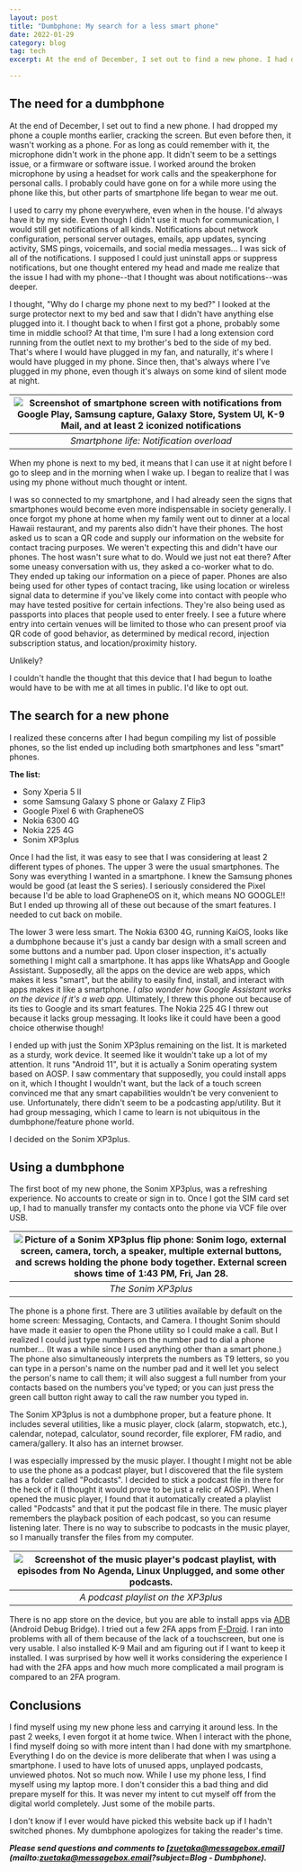 ```yaml
---
layout: post
title: "Dumbphone: My search for a less smart phone"
date: 2022-01-29
category: blog
tag: tech
excerpt: At the end of December, I set out to find a new phone. I had dropped my phone a couple months earlier, cracking the screen. But even before then, it wasn't working as a phone. For as long as could remember with it, the microphone didn't work in the phone app. It didn't seem to be a settings issue, or a firmware or software issue. I worked around the broken microphone by using a headset for work calls and the speakerphone for personal calls. I probably could have gone on for a while more using the phone like this, but other parts of smartphone life began to wear me out.

---
```


## The  need for a dumbphone

At the end of December, I set out to find a new phone. I had dropped my phone a couple months earlier, cracking the screen. But even before then, it wasn't working as a phone. For as long as could remember with it, the microphone didn't work in the phone app. It didn't seem to be a settings issue, or a firmware or software issue. I worked around the broken microphone by using a headset for work calls and the speakerphone for personal calls. I probably could have gone on for a while more using the phone like this, but other parts of smartphone life began to wear me out.

I used to carry my phone everywhere, even when in the house. I'd always have it by my side. Even though I didn't use it much for communication, I would still get notifications of all kinds. Notifications about network configuration, personal server outages, emails, app updates, syncing activity, SMS pings, voicemails, and social media messages... I was sick of all of the notifications. I supposed I could just uninstall apps or suppress notifications, but one thought entered my head and made me realize that the issue I had with my phone--that I thought was about notifications--was deeper.

I thought, "Why do I charge my phone next to my bed?" I looked at the surge protector next to my bed and saw that I didn't have anything else plugged into it. I thought back to when I first got a phone, probably some time in middle school? At that time, I'm sure I had a long extension cord running from the outlet next to my brother's bed to the side of my bed. That's where I would have plugged in my fan, and naturally, it's where I would have plugged in my phone. Since then, that's always where I've plugged in my phone, even though it's always on some kind of silent mode at night. 

| ![Screenshot of smartphone screen with notifications from Google Play, Samsung capture, Galaxy Store, System UI, K-9 Mail, and at least 2 iconized notifications](/assets/smartphone_notifications.jpg) |
|:--:|
| *Smartphone life: Notification overload* |

When my phone is next to my bed, it means that I can use it at night before I go to sleep and in the morning when I wake up. I began to realize that I was using my phone without much thought or intent.

I was so connected to my smartphone, and I had already seen the signs that smartphones would become even more indispensable in society generally. I once forgot my phone at home when my family went out to dinner at a local Hawaii restaurant, and my parents also didn't have their phones. The host asked us to scan a QR code and supply our information on the website for contact tracing purposes. We weren't expecting this and didn't have our phones. The host wasn't sure what to do. Would we just not eat there? After some uneasy conversation with us, they asked a co-worker what to do. They ended up taking our information on a piece of paper. Phones are also being used for other types of contact tracing, like using location or wireless signal data to determine if you've likely come into contact with people who may have tested positive for certain infections. They're also being used as passports into places that people used to enter freely. I see a future where entry into certain venues will be limited to those who can present proof via QR code of good behavior, as determined by medical record, injection subscription status, and location/proximity history.

Unlikely?

I couldn't handle the thought that this device that I had begun to loathe would have to be with me at all times in public. I'd like to opt out.

## The search for a new phone

I realized these concerns after I had begun compiling my list of possible phones, so the list ended up including both smartphones and less "smart" phones.

**The list:**

+ Sony Xperia 5 II
+ some Samsung Galaxy S phone or Galaxy Z Flip3
+ Google Pixel 6 with GrapheneOS
+ Nokia 6300 4G
+ Nokia 225 4G
+ Sonim XP3plus

Once I had the list, it was easy to see that I was considering at least 2 different types of phones. The upper 3 were the usual smartphones. The Sony was everything I wanted in a smartphone. I knew the Samsung phones would be good (at least the S series). I seriously considered the Pixel because I'd be able to load GrapheneOS on it, which means NO GOOGLE!! But I ended up throwing all of these out because of the smart features. I needed to cut back on mobile.

The lower 3 were less smart. The Nokia 6300 4G, running KaiOS, looks like a dumbphone because it's just a candy bar design with a small screen and some buttons and a number pad. Upon closer inspection, it's actually something I might call a smartphone. It has apps like WhatsApp and Google Assistant. Supposedly, all the apps on the device are web apps, which makes it less "smart", but the ability to easily find, install, and interact with apps makes it like a smartphone. *I also wonder how Google Assistant works on the device if it's a web app.* Ultimately, I threw this phone out because of its ties to Google and its smart features. The Nokia 225 4G I threw out because it lacks group messaging. It looks like it could have been a good choice otherwise though!

I ended up with just the Sonim XP3plus remaining on the list. It is marketed as a sturdy, work device. It seemed like it wouldn't take up a lot of my attention. It runs "Android 11", but it is actually a Sonim operating system based on AOSP. I saw commentary that supposedly, you could install apps on it, which I thought I wouldn't want, but the lack of a touch screen convinced me that any smart capabilities wouldn't be very convenient to use. Unfortunately, there didn't seem to be a podcasting app/utility. But it had group messaging, which I came to learn is not ubiquitous in the dumbphone/feature phone world.

I decided on the Sonim XP3plus.

## Using a dumbphone

The first boot of my new phone, the Sonim XP3plus, was a refreshing experience. No accounts to create or sign in to. Once I got the SIM card set up, I had to manually transfer my contacts onto the phone via VCF file over USB.

| ![Picture of a Sonim XP3plus flip phone: Sonim logo, external screen, camera, torch, a speaker, multiple external buttons, and screws holding the phone body together. External screen shows time of 1:43 PM, Fri, Jan 28.](/assets/sonim_xp3plus.jpg) |
|:--:|
| *The Sonim XP3plus* |

The phone is a phone first. There are 3 utilities available by default on the home screen: Messaging, Contacts, and Camera. I thought Sonim should have made it easier to open the Phone utility so I could make a call. But I realized I could just type numbers on the number pad to dial a phone number... (It was a while since I used anything other than a smart phone.) The phone also simultaneously interprets the numbers as T9 letters, so you can type in a person's name on the number pad and it well let you select the person's name to call them; it will also suggest a full number from your contacts based on the numbers you've typed; or you can just press the green call button right away to call the raw number you typed in.

The Sonim XP3plus is not a dumbphone proper, but a feature phone. It includes several utilities, like a music player, clock (alarm, stopwatch, etc.), calendar, notepad, calculator, sound recorder, file explorer, FM radio, and camera/gallery. It also has an internet browser.

I was especially impressed by the music player. I thought I might not be able to use the phone as a podcast player, but I discovered that the file system has a folder called "Podcasts". I decided to stick a podcast file in there for the heck of it (I thought it would prove to be just a relic of AOSP). When I opened the music player, I found that it automatically created a playlist called "Podcasts" and that it put the podcast file in there. The music player remembers the playback position of each podcast, so you can resume listening later. There is no way to subscribe to podcasts in the music player, so I manually transfer the files from my computer.

| ![Screenshot of the music player's podcast playlist, with episodes from No Agenda, Linux Unplugged, and some other podcasts.](/assets/sonim_music_podcast_playlist.png) |
|:--:|
| *A podcast playlist on the XP3plus* |

There is no app store on the device, but you are able to install apps via [ADB](https://developer.android.com/studio/command-line/adb) (Android Debug Bridge). I tried out a few 2FA apps from [F-Droid](https://f-droid.org/). I ran into problems with all of them because of the lack of a touchscreen, but one is very usable. I also installed K-9 Mail and am figuring out if I want to keep it installed. I was surprised by how well it works considering the experience I had with the 2FA apps and how much more complicated a mail program is compared to an 2FA program.

## Conclusions

I find myself using my new phone less and carrying it around less. In the past 2 weeks, I even forgot it at home twice. When I interact with the phone, I find myself doing so with more intent than I had done with my smartphone. Everything I do on the device is more deliberate that when I was using a smartphone. I used to have lots of unused apps, unplayed podcasts, unviewed photos. Not so much now. While I use my phone less, I find myself using my laptop more. I don't consider this a bad thing and did prepare myself for this. It was never my intent to cut myself off from the digital world completely. Just some of the mobile parts.

I don't know if I ever would have picked this website back up if I hadn't switched phones. My dumbphone apologizes for taking the reader's time.

***Please send questions and comments to [zuetaka@messagebox.email](mailto:zuetaka@messagebox.email?subject=Blog - Dumbphone).***